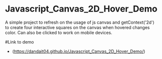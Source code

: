 # Javascript_Canvas_2D_Hover_Demo
A simple project to refresh on the usage of js canvas and getContext('2d') to create four interactive squares on the canvas when hovered changes color. Can also be clicked to work on mobile devices.

#Link to demo
- (https://dandait04.github.io/Javascript_Canvas_2D_Hover_Demo/)
